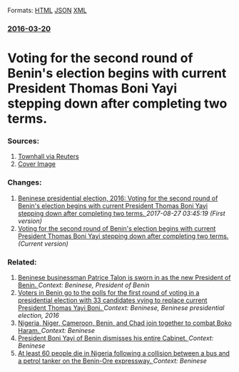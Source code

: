 
Formats: [HTML](/news/2016/03/20/voting-for-the-second-round-of-benin-s-election-begins-with-current-president-thomas-boni-yayi-stepping-down-after-completing-two-terms.html)  [JSON](/news/2016/03/20/voting-for-the-second-round-of-benin-s-election-begins-with-current-president-thomas-boni-yayi-stepping-down-after-completing-two-terms.json)  [XML](/news/2016/03/20/voting-for-the-second-round-of-benin-s-election-begins-with-current-president-thomas-boni-yayi-stepping-down-after-completing-two-terms.xml)  

### [2016-03-20](/news/2016/03/20/index.md)

# Voting for the second round of Benin's election begins with current President Thomas Boni Yayi stepping down after completing two terms. 




### Sources:

1. [Townhall via Reuters](http://townhall.com/news/politics-elections/2016/03/20/benin-rivals-face-off-in-hotly-contested-presidential-runoff-n2136728)
1. [Cover Image](https://media.townhall.com/_townhall/resources/images/thog.png)

### Changes:

1. [Beninese presidential election, 2016: Voting for the second round of Benin's election begins with current President Thomas Boni Yayi stepping down after completing two terms. ](/news/2016/03/20/beninese-presidential-election-2016-voting-for-the-second-round-of-benin-s-election-begins-with-current-president-thomas-boni-yayi-steppin.md) _2017-08-27 03:45:19 (First version)_
1. [Voting for the second round of Benin's election begins with current President Thomas Boni Yayi stepping down after completing two terms. ](/news/2016/03/20/voting-for-the-second-round-of-benin-s-election-begins-with-current-president-thomas-boni-yayi-stepping-down-after-completing-two-terms.md) _(Current version)_

### Related:

1. [Beninese businessman Patrice Talon is sworn in as the new President of Benin. ](/news/2016/04/6/beninese-businessman-patrice-talon-is-sworn-in-as-the-new-president-of-benin.md) _Context: Beninese, President of Benin_
2. [Voters in Benin go to the polls for the first round of voting in a presidential election with 33 candidates vying to replace current President Thomas Yayi Boni. ](/news/2016/03/6/voters-in-benin-go-to-the-polls-for-the-first-round-of-voting-in-a-presidential-election-with-33-candidates-vying-to-replace-current-preside.md) _Context: Beninese, Beninese presidential election, 2016_
3. [Nigeria, Niger, Cameroon, Benin, and Chad join together to combat Boko Haram. ](/news/2014/05/17/nigeria-niger-cameroon-benin-and-chad-join-together-to-combat-boko-haram.md) _Context: Beninese_
4. [President Boni Yayi of Benin dismisses his entire Cabinet. ](/news/2013/08/9/president-boni-yayi-of-benin-dismisses-his-entire-cabinet.md) _Context: Beninese_
5. [At least 60 people die in Nigeria following a collision between a bus and a petrol tanker on the Benin-Ore expressway. ](/news/2013/04/5/at-least-60-people-die-in-nigeria-following-a-collision-between-a-bus-and-a-petrol-tanker-on-the-beninaore-expressway.md) _Context: Beninese_
